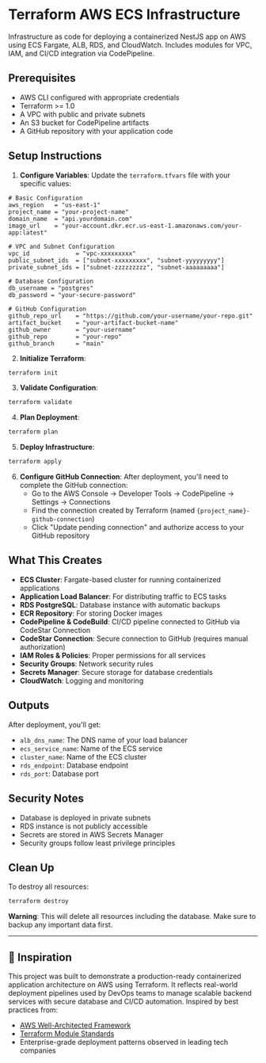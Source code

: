 # Terraform AWS ECS Infrastructure

Infrastructure as code for deploying a containerized NestJS app on AWS using ECS
Fargate, ALB, RDS, and CloudWatch. Includes modules for VPC, IAM, and CI/CD
integration via CodePipeline.

## Prerequisites

- AWS CLI configured with appropriate credentials
- Terraform >= 1.0
- A VPC with public and private subnets
- An S3 bucket for CodePipeline artifacts
- A GitHub repository with your application code

## Setup Instructions

1. **Configure Variables**: Update the `terraform.tfvars` file with your
   specific values:

```hcl
# Basic Configuration
aws_region   = "us-east-1"
project_name = "your-project-name"
domain_name  = "api.yourdomain.com"
image_url    = "your-account.dkr.ecr.us-east-1.amazonaws.com/your-app:latest"

# VPC and Subnet Configuration
vpc_id             = "vpc-xxxxxxxxx"
public_subnet_ids  = ["subnet-xxxxxxxxx", "subnet-yyyyyyyyy"]
private_subnet_ids = ["subnet-zzzzzzzzz", "subnet-aaaaaaaaa"]

# Database Configuration
db_username = "postgres"
db_password = "your-secure-password"

# GitHub Configuration
github_repo_url    = "https://github.com/your-username/your-repo.git"
artifact_bucket    = "your-artifact-bucket-name"
github_owner       = "your-username"
github_repo        = "your-repo"
github_branch      = "main"
```

2. **Initialize Terraform**:

```bash
terraform init
```

3. **Validate Configuration**:

```bash
terraform validate
```

4. **Plan Deployment**:

```bash
terraform plan
```

5. **Deploy Infrastructure**:

```bash
terraform apply
```

6. **Configure GitHub Connection**: After deployment, you'll need to complete
   the GitHub connection:
   - Go to the AWS Console → Developer Tools → CodePipeline → Settings →
     Connections
   - Find the connection created by Terraform (named
     `{project_name}-github-connection`)
   - Click "Update pending connection" and authorize access to your GitHub
     repository

## What This Creates

- **ECS Cluster**: Fargate-based cluster for running containerized applications
- **Application Load Balancer**: For distributing traffic to ECS tasks
- **RDS PostgreSQL**: Database instance with automatic backups
- **ECR Repository**: For storing Docker images
- **CodePipeline & CodeBuild**: CI/CD pipeline connected to GitHub via CodeStar
  Connection
- **CodeStar Connection**: Secure connection to GitHub (requires manual
  authorization)
- **IAM Roles & Policies**: Proper permissions for all services
- **Security Groups**: Network security rules
- **Secrets Manager**: Secure storage for database credentials
- **CloudWatch**: Logging and monitoring

## Outputs

After deployment, you'll get:

- `alb_dns_name`: The DNS name of your load balancer
- `ecs_service_name`: Name of the ECS service
- `cluster_name`: Name of the ECS cluster
- `rds_endpoint`: Database endpoint
- `rds_port`: Database port

## Security Notes

- Database is deployed in private subnets
- RDS instance is not publicly accessible
- Secrets are stored in AWS Secrets Manager
- Security groups follow least privilege principles

## Clean Up

To destroy all resources:

```bash
terraform destroy
```

**Warning**: This will delete all resources including the database. Make sure to
backup any important data first.

---

## 🌟 Inspiration

This project was built to demonstrate a production-ready containerized
application architecture on AWS using Terraform. It reflects real-world
deployment pipelines used by DevOps teams to manage scalable backend services
with secure database and CI/CD automation. Inspired by best practices from:

- [AWS Well-Architected Framework](https://aws.amazon.com/architecture/well-architected/)
- [Terraform Module Standards](https://developer.hashicorp.com/terraform/language/modules/develop/structure)
- Enterprise-grade deployment patterns observed in leading tech companies
